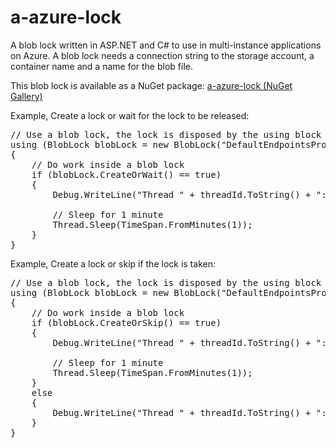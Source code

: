 # a-azure-lock
A blob lock written in ASP.NET and C# to use in multi-instance applications on Azure. A blob lock needs a connection string to the storage account, a container name and a name for the blob file.

This blob lock is available as a NuGet package: <a href="https://www.nuget.org/packages/Annytab.AzureLock/">a-azure-lock (NuGet Gallery)</a>

Example, Create a lock or wait for the lock to be released:
<pre>
// Use a blob lock, the lock is disposed by the using block
using (BlobLock blobLock = new BlobLock("DefaultEndpointsProtocol=https;AccountName=XXX;AccountKey=XXX", "locks", "locations.lck"))
{
    // Do work inside a blob lock
    if (blobLock.CreateOrWait() == true)
    {
        Debug.WriteLine("Thread " + threadId.ToString() + ": Has lock for 1 minute.");

        // Sleep for 1 minute
        Thread.Sleep(TimeSpan.FromMinutes(1));
    }
}
</pre>

Example, Create a lock or skip if the lock is taken:
<pre>
// Use a blob lock, the lock is disposed by the using block
using (BlobLock blobLock = new BlobLock("DefaultEndpointsProtocol=https;AccountName=XXX;AccountKey=XXX", "locks", "locations.lck"))
{
    // Do work inside a blob lock
    if (blobLock.CreateOrSkip() == true)
    {
        Debug.WriteLine("Thread " + threadId.ToString() + ": Has lock for 1 minute.");

        // Sleep for 1 minute
        Thread.Sleep(TimeSpan.FromMinutes(1));
    }
    else
    {
        Debug.WriteLine("Thread " + threadId.ToString() + ": Does not wait for the lock to be released.");
    }
}
</pre>
